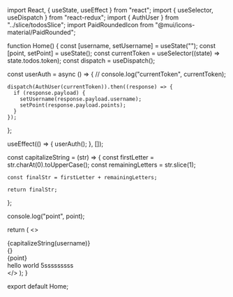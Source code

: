 import React, { useState, useEffect } from "react";
import { useSelector, useDispatch } from "react-redux";
import { AuthUser } from "../slice/todosSlice";
import PaidRoundedIcon from "@mui/icons-material/PaidRounded";

function Home() {
  const [username, setUsername] = useState("");
  const [point, setPoint] = useState();
  const currentToken = useSelector((state) => state.todos.token);
  const dispatch = useDispatch();

  const userAuth = async () => {
    // console.log("currentToken", currentToken);

    dispatch(AuthUser(currentToken)).then((response) => {
      if (response.payload) {
        setUsername(response.payload.username);
        setPoint(response.payload.points);
      }
    });
  };

  useEffect(() => {
    userAuth();
  }, []);

  const capitalizeString = (str) => {
    const firstLetter = str.charAt(0).toUpperCase();
    const remainingLetters = str.slice(1);

    const finalStr = firstLetter + remainingLetters;

    return finalStr;
  };

  console.log("point", point);

  return (
    <>
      <div className="w-full bg-red-200 border-2 flex border-black p-2">
        <div className="w-full">
          <div className="flex justify-center">
            <div className="w-[80%] flex justify-between items-center mb-5 bg-slate-100 rounded-md shadow-sm">
              <div className="mx-4 font-semibold tracking-wider">
                {capitalizeString(username)}
              </div>
              {}
            </div>
            <div className="flex mx-1 px-2 justify-between items-center mb-5 bg-slate-100 rounded-md shadow-sm">
              <PaidRoundedIcon className="text-yellow-400" /> {point}
            </div>
          </div>
          <div>
            hello world 
           5sssssssss
          </div>
        </div>
      </div>
    </>
  );
}

export default Home;
